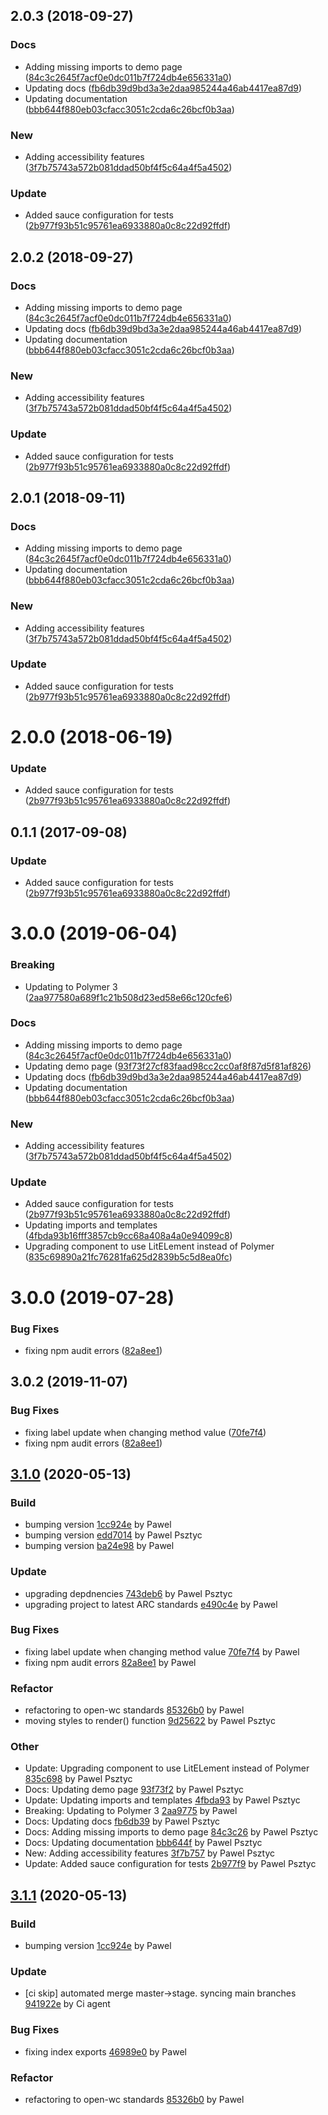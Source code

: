 <a name="2.0.3"></a>
## 2.0.3 (2018-09-27)


### Docs

* Adding missing imports to demo page ([84c3c2645f7acf0e0dc011b7f724db4e656331a0](https://github.com/advanced-rest-client/http-method-label/commit/84c3c2645f7acf0e0dc011b7f724db4e656331a0))
* Updating docs ([fb6db39d9bd3a3e2daa985244a46ab4417ea87d9](https://github.com/advanced-rest-client/http-method-label/commit/fb6db39d9bd3a3e2daa985244a46ab4417ea87d9))
* Updating documentation ([bbb644f880eb03cfacc3051c2cda6c26bcf0b3aa](https://github.com/advanced-rest-client/http-method-label/commit/bbb644f880eb03cfacc3051c2cda6c26bcf0b3aa))

### New

* Adding accessibility features ([3f7b75743a572b081ddad50bf4f5c64a4f5a4502](https://github.com/advanced-rest-client/http-method-label/commit/3f7b75743a572b081ddad50bf4f5c64a4f5a4502))

### Update

* Added sauce configuration for tests ([2b977f93b51c95761ea6933880a0c8c22d92ffdf](https://github.com/advanced-rest-client/http-method-label/commit/2b977f93b51c95761ea6933880a0c8c22d92ffdf))



<a name="2.0.2"></a>
## 2.0.2 (2018-09-27)


### Docs

* Adding missing imports to demo page ([84c3c2645f7acf0e0dc011b7f724db4e656331a0](https://github.com/advanced-rest-client/http-method-label/commit/84c3c2645f7acf0e0dc011b7f724db4e656331a0))
* Updating docs ([fb6db39d9bd3a3e2daa985244a46ab4417ea87d9](https://github.com/advanced-rest-client/http-method-label/commit/fb6db39d9bd3a3e2daa985244a46ab4417ea87d9))
* Updating documentation ([bbb644f880eb03cfacc3051c2cda6c26bcf0b3aa](https://github.com/advanced-rest-client/http-method-label/commit/bbb644f880eb03cfacc3051c2cda6c26bcf0b3aa))

### New

* Adding accessibility features ([3f7b75743a572b081ddad50bf4f5c64a4f5a4502](https://github.com/advanced-rest-client/http-method-label/commit/3f7b75743a572b081ddad50bf4f5c64a4f5a4502))

### Update

* Added sauce configuration for tests ([2b977f93b51c95761ea6933880a0c8c22d92ffdf](https://github.com/advanced-rest-client/http-method-label/commit/2b977f93b51c95761ea6933880a0c8c22d92ffdf))



<a name="2.0.1"></a>
## 2.0.1 (2018-09-11)


### Docs

* Adding missing imports to demo page ([84c3c2645f7acf0e0dc011b7f724db4e656331a0](https://github.com/advanced-rest-client/http-method-label/commit/84c3c2645f7acf0e0dc011b7f724db4e656331a0))
* Updating documentation ([bbb644f880eb03cfacc3051c2cda6c26bcf0b3aa](https://github.com/advanced-rest-client/http-method-label/commit/bbb644f880eb03cfacc3051c2cda6c26bcf0b3aa))

### New

* Adding accessibility features ([3f7b75743a572b081ddad50bf4f5c64a4f5a4502](https://github.com/advanced-rest-client/http-method-label/commit/3f7b75743a572b081ddad50bf4f5c64a4f5a4502))

### Update

* Added sauce configuration for tests ([2b977f93b51c95761ea6933880a0c8c22d92ffdf](https://github.com/advanced-rest-client/http-method-label/commit/2b977f93b51c95761ea6933880a0c8c22d92ffdf))



<a name="2.0.0"></a>
# 2.0.0 (2018-06-19)


### Update

* Added sauce configuration for tests ([2b977f93b51c95761ea6933880a0c8c22d92ffdf](https://github.com/advanced-rest-client/http-method-label/commit/2b977f93b51c95761ea6933880a0c8c22d92ffdf))



<a name="0.1.1"></a>
## 0.1.1 (2017-09-08)


### Update

* Added sauce configuration for tests ([2b977f93b51c95761ea6933880a0c8c22d92ffdf](https://github.com/advanced-rest-client/http-method-label/commit/2b977f93b51c95761ea6933880a0c8c22d92ffdf))



# 3.0.0 (2019-06-04)


### Breaking

* Updating to Polymer 3 ([2aa977580a689f1c21b508d23ed58e66c120cfe6](https://github.com/advanced-rest-client/http-method-label/commit/2aa977580a689f1c21b508d23ed58e66c120cfe6))

### Docs

* Adding missing imports to demo page ([84c3c2645f7acf0e0dc011b7f724db4e656331a0](https://github.com/advanced-rest-client/http-method-label/commit/84c3c2645f7acf0e0dc011b7f724db4e656331a0))
* Updating demo page ([93f73f27cf83faad98cc2cc0af8f87d5f81af826](https://github.com/advanced-rest-client/http-method-label/commit/93f73f27cf83faad98cc2cc0af8f87d5f81af826))
* Updating docs ([fb6db39d9bd3a3e2daa985244a46ab4417ea87d9](https://github.com/advanced-rest-client/http-method-label/commit/fb6db39d9bd3a3e2daa985244a46ab4417ea87d9))
* Updating documentation ([bbb644f880eb03cfacc3051c2cda6c26bcf0b3aa](https://github.com/advanced-rest-client/http-method-label/commit/bbb644f880eb03cfacc3051c2cda6c26bcf0b3aa))

### New

* Adding accessibility features ([3f7b75743a572b081ddad50bf4f5c64a4f5a4502](https://github.com/advanced-rest-client/http-method-label/commit/3f7b75743a572b081ddad50bf4f5c64a4f5a4502))

### Update

* Added sauce configuration for tests ([2b977f93b51c95761ea6933880a0c8c22d92ffdf](https://github.com/advanced-rest-client/http-method-label/commit/2b977f93b51c95761ea6933880a0c8c22d92ffdf))
* Updating imports and templates ([4fbda93b16fff3857cb9cc68a408a4a0e94099c8](https://github.com/advanced-rest-client/http-method-label/commit/4fbda93b16fff3857cb9cc68a408a4a0e94099c8))
* Upgrading component to use LitELement instead of Polymer ([835c69890a21fc76281fa625d2839b5c5d8ea0fc](https://github.com/advanced-rest-client/http-method-label/commit/835c69890a21fc76281fa625d2839b5c5d8ea0fc))



# 3.0.0 (2019-07-28)


### Bug Fixes

* fixing npm audit errors ([82a8ee1](https://github.com/advanced-rest-client/http-method-label/commit/82a8ee1))



## 3.0.2 (2019-11-07)


### Bug Fixes

* fixing label update when changing method value ([70fe7f4](https://github.com/advanced-rest-client/http-method-label/commit/70fe7f484f61a00b960669ba3ea930445e1290c1))
* fixing npm audit errors ([82a8ee1](https://github.com/advanced-rest-client/http-method-label/commit/82a8ee19c609fcad90a7275fb2987444e9892e31))



<a name="3.1.0"></a>
## [3.1.0](https://github.com/advanced-rest-client/http-method-label/compare/3.0.0...3.1.0) (2020-05-13)

### Build

* bumping version [1cc924e](https://github.com/advanced-rest-client/http-method-label/commit/1cc924e9b6681e2ad8908bf34db4210697f304b5) by Pawel
* bumping version [edd7014](https://github.com/advanced-rest-client/http-method-label/commit/edd70148ae425663e3e4587456b97f5879d1ad61) by Pawel Psztyc
* bumping version [ba24e98](https://github.com/advanced-rest-client/http-method-label/commit/ba24e9895383dc27807b6361f17dcbe717ed6f96) by Pawel


### Update

* upgrading depdnencies [743deb6](https://github.com/advanced-rest-client/http-method-label/commit/743deb675a632fd7b020a9f8516302ecfc7b008b) by Pawel Psztyc
* upgrading project to latest ARC standards [e490c4e](https://github.com/advanced-rest-client/http-method-label/commit/e490c4ed08789b41e529d46d4b89b3b1d5e0be1e) by Pawel


### Bug Fixes

* fixing label update when changing method value [70fe7f4](https://github.com/advanced-rest-client/http-method-label/commit/70fe7f484f61a00b960669ba3ea930445e1290c1) by Pawel
* fixing npm audit errors [82a8ee1](https://github.com/advanced-rest-client/http-method-label/commit/82a8ee19c609fcad90a7275fb2987444e9892e31) by Pawel


### Refactor

* refactoring to open-wc standards [85326b0](https://github.com/advanced-rest-client/http-method-label/commit/85326b0d1c7cdcaee39be0c608d6a80ead6f6f61) by Pawel
* moving styles to render() function [9d25622](https://github.com/advanced-rest-client/http-method-label/commit/9d2562231fb1609b8c3a1513c56c14b111aac277) by Pawel Psztyc


### Other

* Update: Upgrading component to use LitELement instead of Polymer
 [835c698](https://github.com/advanced-rest-client/http-method-label/commit/835c69890a21fc76281fa625d2839b5c5d8ea0fc) by Pawel Psztyc
* Docs: Updating demo page
 [93f73f2](https://github.com/advanced-rest-client/http-method-label/commit/93f73f27cf83faad98cc2cc0af8f87d5f81af826) by Pawel Psztyc
* Update: Updating imports and templates
 [4fbda93](https://github.com/advanced-rest-client/http-method-label/commit/4fbda93b16fff3857cb9cc68a408a4a0e94099c8) by Pawel Psztyc
* Breaking: Updating to Polymer 3
 [2aa9775](https://github.com/advanced-rest-client/http-method-label/commit/2aa977580a689f1c21b508d23ed58e66c120cfe6) by Pawel
* Docs: Updating docs
 [fb6db39](https://github.com/advanced-rest-client/http-method-label/commit/fb6db39d9bd3a3e2daa985244a46ab4417ea87d9) by Pawel Psztyc
* Docs: Adding missing imports to demo page
 [84c3c26](https://github.com/advanced-rest-client/http-method-label/commit/84c3c2645f7acf0e0dc011b7f724db4e656331a0) by Pawel Psztyc
* Docs: Updating documentation
 [bbb644f](https://github.com/advanced-rest-client/http-method-label/commit/bbb644f880eb03cfacc3051c2cda6c26bcf0b3aa) by Pawel Psztyc
* New: Adding accessibility features
 [3f7b757](https://github.com/advanced-rest-client/http-method-label/commit/3f7b75743a572b081ddad50bf4f5c64a4f5a4502) by Pawel Psztyc
* Update: Added sauce configuration for tests
 [2b977f9](https://github.com/advanced-rest-client/http-method-label/commit/2b977f93b51c95761ea6933880a0c8c22d92ffdf) by Pawel Psztyc


<a name="3.1.1"></a>
## [3.1.1](https://github.com/advanced-rest-client/http-method-label/compare/3.0.2...3.1.1) (2020-05-13)

### Build

* bumping version [1cc924e](https://github.com/advanced-rest-client/http-method-label/commit/1cc924e9b6681e2ad8908bf34db4210697f304b5) by Pawel


### Update

* [ci skip] automated merge master->stage. syncing main branches [941922e](https://github.com/advanced-rest-client/http-method-label/commit/941922e8d6360a8475d74a38cb93b0a6a1c7f420) by Ci agent


### Bug Fixes

* fixing index exports [46989e0](https://github.com/advanced-rest-client/http-method-label/commit/46989e086bcbc4cb97ba020ffe4123a3e38399d3) by Pawel


### Refactor

* refactoring to open-wc standards [85326b0](https://github.com/advanced-rest-client/http-method-label/commit/85326b0d1c7cdcaee39be0c608d6a80ead6f6f61) by Pawel


